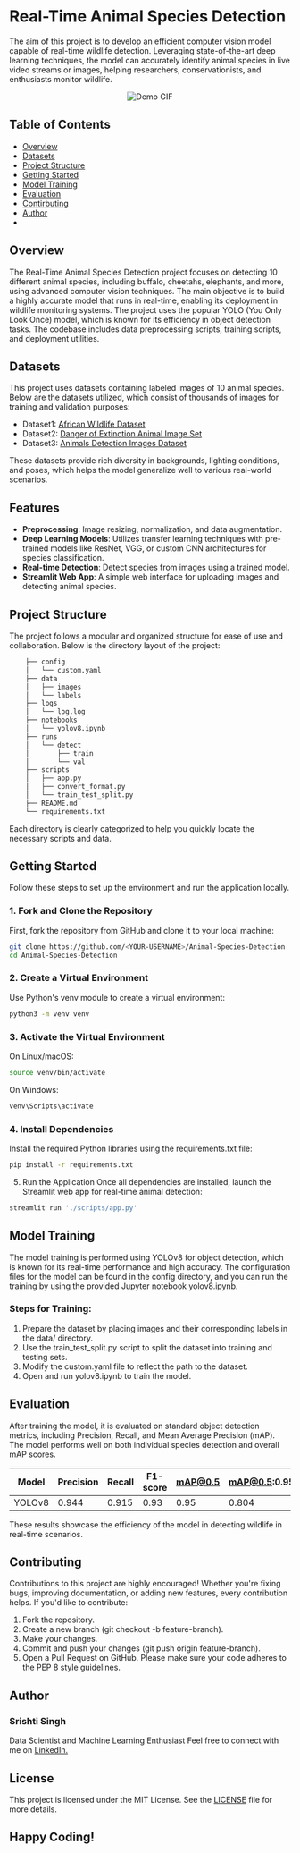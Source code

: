 
# Real-Time Animal Species Detection

The aim of this project is to develop an efficient computer vision model capable of real-time wildlife detection. Leveraging state-of-the-art deep learning techniques, the model can accurately identify animal species in live video streams or images, helping researchers, conservationists, and enthusiasts monitor wildlife.

<p align="center">
  <img src="./demo/demo.gif" alt="Demo GIF">
</p>

## Table of Contents
- [Overview](#overview)
- [Datasets](#datasets)
- [Project Structure](#project-structure)
- [Getting Started](#getting-started)
- [Model Training](#model-training)
- [Evaluation](#evaluation)
- [Contirbuting](#contributing)
- [Author](#author)
- 
## Overview
The Real-Time Animal Species Detection project focuses on detecting 10 different animal species, including buffalo, cheetahs, elephants, and more, using advanced computer vision techniques. The main objective is to build a highly accurate model that runs in real-time, enabling its deployment in wildlife monitoring systems. The project uses the popular YOLO (You Only Look Once) model, which is known for its efficiency in object detection tasks. The codebase includes data preprocessing scripts, training scripts, and deployment utilities.

## Datasets
This project uses datasets containing labeled images of 10 animal species. Below are the datasets utilized, which consist of thousands of images for training and validation purposes:
- Dataset1: [African Wildlife Dataset](https://www.kaggle.com/datasets/biancaferreira/african-wildlife)
- Dataset2: [Danger of Extinction Animal Image Set](https://www.kaggle.com/datasets/brsdincer/danger-of-extinction-animal-image-set)
- Dataset3: [Animals Detection Images Dataset](https://www.kaggle.com/datasets/antoreepjana/animals-detection-images-dataset )

These datasets provide rich diversity in backgrounds, lighting conditions, and poses, which helps the model generalize well to various real-world scenarios.

## Features
- **Preprocessing**: Image resizing, normalization, and data augmentation.
- **Deep Learning Models**: Utilizes transfer learning techniques with pre-trained models like ResNet, VGG, or custom CNN architectures for species classification.
- **Real-time Detection**: Detect species from images using a trained model.
- **Streamlit Web App**: A simple web interface for uploading images and detecting animal species.

## Project Structure
The project follows a modular and organized structure for ease of use and collaboration. Below is the directory layout of the project:
```bash
    ├── config
    │   └── custom.yaml    
    ├── data
    │   ├── images         
    │   └── labels         
    ├── logs
    │   └── log.log      
    ├── notebooks
    │   └── yolov8.ipynb
    ├── runs
    │   └── detect
    │       ├── train
    │       └── val
    ├── scripts
    │   ├── app.py
    │   ├── convert_format.py
    │   └── train_test_split.py
    ├── README.md
    └── requirements.txt
```
Each directory is clearly categorized to help you quickly locate the necessary scripts and data.

## Getting Started
Follow these steps to set up the environment and run the application locally.

### 1. Fork and Clone the Repository
First, fork the repository from GitHub and clone it to your local machine:
```bash
git clone https://github.com/<YOUR-USERNAME>/Animal-Species-Detection
cd Animal-Species-Detection
```
### 2. Create a Virtual Environment
Use Python's venv module to create a virtual environment:
```bash
python3 -m venv venv
```

### 3. Activate the Virtual Environment
On Linux/macOS:
```bash
source venv/bin/activate
```
On Windows:
```bash
venv\Scripts\activate
```

### 4. Install Dependencies
Install the required Python libraries using the requirements.txt file:
```bash
pip install -r requirements.txt
```

5. Run the Application
Once all dependencies are installed, launch the Streamlit web app for real-time animal detection:
```bash
streamlit run './scripts/app.py'
```

## Model Training

The model training is performed using YOLOv8 for object detection, which is known for its real-time performance and high accuracy. The configuration files for the model can be found in the config directory, and you can run the training by using the provided Jupyter notebook yolov8.ipynb.

### Steps for Training:
1. Prepare the dataset by placing images and their corresponding labels in the data/ directory.
2. Use the train_test_split.py script to split the dataset into training and testing sets.
3. Modify the custom.yaml file to reflect the path to the dataset.
4. Open and run yolov8.ipynb to train the model.

## Evaluation
After training the model, it is evaluated on standard object detection metrics, including Precision, Recall, and Mean Average Precision (mAP). The model performs well on both individual species detection and overall mAP scores.

| Model   | Precision | Recall | F1-score | mAP@0.5 | mAP@0.5:0.95 |
|---------|-----------|--------|----------|---------|--------------|
| YOLOv8  |   0.944   |  0.915 |   0.93   |   0.95  |    0.804     |

These results showcase the efficiency of the model in detecting wildlife in real-time scenarios.

## Contributing

Contributions to this project are highly encouraged! Whether you're fixing bugs, improving documentation, or adding new features, every contribution helps. If you'd like to contribute:

1. Fork the repository.
2. Create a new branch (git checkout -b feature-branch).
3. Make your changes.
4. Commit and push your changes (git push origin feature-branch).
5. Open a Pull Request on GitHub.
Please make sure your code adheres to the PEP 8 style guidelines.

## Author

### Srishti Singh
Data Scientist and Machine Learning Enthusiast
Feel free to connect with me on [LinkedIn.](https://www.linkedin.com/in/srishti-singh-921aa52aa/)

## License

This project is licensed under the MIT License. See the [LICENSE](./LICENSE) file for more details.

## Happy Coding!

